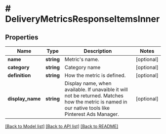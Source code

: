 # # DeliveryMetricsResponseItemsInner

## Properties

Name | Type | Description | Notes
------------ | ------------- | ------------- | -------------
**name** | **string** | Metric&#39;s name. | [optional]
**category** | **string** | Category name | [optional]
**definition** | **string** | How the metric is defined. | [optional]
**display_name** | **string** | Display name, when available. If unavaible it will not be returned. Matches how the metric is named in our native tools like Pinterest Ads Manager. | [optional]

[[Back to Model list]](../../README.md#models) [[Back to API list]](../../README.md#endpoints) [[Back to README]](../../README.md)
